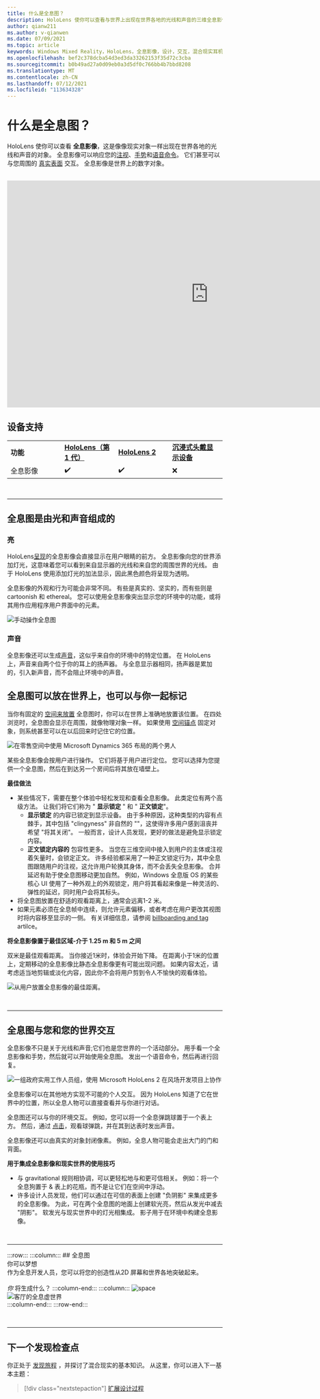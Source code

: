 ```yaml
---
title: 什么是全息图？
description: HoloLens 使你可以查看与世界上出现在世界各地的光线和声音的三维全息影像，并与之交互。
author: qianw211
ms.author: v-qianwen
ms.date: 07/09/2021
ms.topic: article
keywords: Windows Mixed Reality，HoloLens，全息影像，设计，交互，混合现实耳机，Windows Mixed reality 耳机，增加的现实情况
ms.openlocfilehash: bef2c378dcba54d3ed3da33262153f35d72c3cba
ms.sourcegitcommit: b0b49ad27a0d09eb0a3d5df0c766bb4b7bbd8208
ms.translationtype: MT
ms.contentlocale: zh-CN
ms.lasthandoff: 07/12/2021
ms.locfileid: "113634328"
---
```

# <a name="what-is-a-hologram"></a>什么是全息图？

HoloLens 使你可以查看 **全息影像**，这是像像现实对象一样出现在世界各地的光线和声音的对象。 全息影像可以响应您的[注视](../design/gaze-and-commit.md)、[手势](../design/gaze-and-commit.md#composite-gestures)和[语音命令](../design/voice-input.md)。 它们甚至可以与您周围的 [真实表面](../design/spatial-mapping.md) 交互。 全息影像是世界上的数字对象。

<br>

<iframe width="940" height="530" src="https://www.youtube.com/embed/MVXH5V8MVQo" frameborder="0" allow="accelerometer; autoplay; encrypted-media; gyroscope; picture-in-picture" allowfullscreen></iframe>

<br>

## <a name="device-support"></a>设备支持

<table>
    <colgroup>
    <col width="25%" />
    <col width="25%" />
    <col width="25%" />
    <col width="25%" />
    </colgroup>
    <tr>
        <td><strong>功能</strong></td>
        <td><a href="/hololens/hololens1-hardware"><strong>HoloLens（第 1 代）</strong></a></td>
        <td><a href="/hololens/hololens2-hardware"><strong>HoloLens 2</strong></td>
        <td><a href="../discover/immersive-headset-hardware-details.md"><strong>沉浸式头戴显示设备</strong></a></td>
    </tr>
     <tr>
        <td>全息影像</td>
        <td>✔️</td>
        <td>✔️</td>
        <td>❌</td>
    </tr>
</table>

<br>

---

## <a name="a-hologram-is-made-of-light-and-sound"></a>全息图是由光和声音组成的

### <a name="light"></a>亮

HoloLens[呈现](../develop/platform-capabilities-and-apis/rendering.md)的全息影像会直接显示在用户眼睛的前方。 全息影像向您的世界添加灯光，这意味着您可以看到来自显示器的光线和来自您的周围世界的光线。 由于 HoloLens 使用添加灯光的加法显示，因此黑色颜色将呈现为透明。 

全息影像的外观和行为可能会非常不同。 有些是真实的、坚实的，而有些则是 cartoonish 和 ethereal。 您可以使用全息影像突出显示您的环境中的功能，或将其用作应用程序用户界面中的元素。

![手动操作全息图](images/hologram-hands-940px.jpg)

### <a name="sound"></a>声音

全息影像还可以生成[声音](../design/spatial-sound.md)，这似乎来自你的环境中的特定位置。 在 HoloLens 上，声音来自两个位于你的耳上的扬声器。 与全息显示器相同，扬声器是累加的，引入新声音，而不会阻止环境中的声音。

## <a name="a-hologram-can-be-placed-in-the-world-or-tag-along-with-you"></a>全息图可以放在世界上，也可以与你一起标记

当你有固定的 [空间来放置](../design/coordinate-systems.md) 全息图时，你可以在世界上准确地放置该位置。 在四处浏览时，全息图会显示在周围，就像物理对象一样。 如果使用 [空间锚点](../design/coordinate-systems.md#spatial-anchors) 固定对象，则系统甚至可以在以后回来时记住它的位置。

![在零售空间中使用 Microsoft Dynamics 365 布局的两个男人](images/HLS19_retailLayoutHologram_001-940px.jpg)

某些全息影像会按用户进行操作。 它们将基于用户进行定位。 您可以选择为您提供一个全息图，然后在到达另一个房间后将其放在墙壁上。

**最佳做法**

* 某些情况下，需要在整个体验中轻松发现和查看全息影像。 此类定位有两个高级方法。 让我们将它们称为 " **显示锁定** " 和 " **正文锁定**"。
   * **显示锁定** 的内容已锁定到显示设备。 由于多种原因，这种类型的内容有点棘手，其中包括 "clingyness" 非自然的 ""，这使得许多用户感到沮丧并希望 "将其关闭"。 一般而言，设计人员发现，更好的做法是避免显示锁定内容。
   * **正文锁定内容的** 包容性更多。 当您在三维空间中接入到用户的主体或注视着矢量时，会锁定正文。 许多经验都采用了一种正文锁定行为，其中全息图跟随用户的注视，这允许用户轮换其身体，而不会丢失全息影像。 合并延迟有助于使全息图移动更加自然。 例如，Windows 全息版 OS 的某些核心 UI 使用了一种外观上的外观锁定，用户将其看起来像是一种灵活的、弹性的延迟，同时用户会将其标头。
* 将全息图放置在舒适的观看距离上，通常会远离1-2 米。
* 如果元素必须在全息帧中连续，则允许元素偏移，或者考虑在用户更改其视图时将内容移至显示的一侧。 有关详细信息，请参阅 [billboarding and tag](../design/billboarding-and-tag-along.md) artilce。

**将全息影像置于最佳区域-介于 1.25 m 和 5 m 之间**

双米是最佳观看距离。 当你接近1米时，体验会开始下降。 在距离小于1米的位置上，定期移动的全息影像比静态全息影像更有可能出现问题。 如果内容太近，请考虑适当地剪辑或淡化内容，因此你不会将用户剪到令人不愉快的观看体验。

![从用户放置全息影像的最佳距离。](images/distanceguiderendering-950px.png)

<br>

---

## <a name="a-hologram-interacts-with-you-and-your-world"></a>全息图与您和您的世界交互

全息影像不只是关于光线和声音;它们也是您世界的一个活动部分。 用手看一个全息影像和手势，然后就可以开始使用全息图。 发出一个语音命令，然后再进行回复。

![一组政府实用工作人员组，使用 Microsoft HoloLens 2 在风场开发项目上协作](images/HLS19_governmentUtilitiesHologram_001-940px.jpg)

全息影像可以在其他地方实现不可能的个人交互。 因为 HoloLens 知道了它在世界中的位置，所以全息人物可以直接查看并与你进行对话。

全息图还可以与你的环境交互。 例如，您可以将一个全息弹跳球置于一个表上方。 然后，通过 [点击](../design/gaze-and-commit.md#composite-gestures)，观看球弹跳，并在其到达表时发出声音。

全息影像还可以由真实的对象封闭像素。 例如，全息人物可能会走出大门的门和背面。

**用于集成全息影像和现实世界的使用技巧**

* 与 gravitational 规则相协调，可以更轻松地与和更可信相关。 例如：将一个全息狗置于 & 表上的花瓶，而不是让它们在空间中浮动。
* 许多设计人员发现，他们可以通过在可信的表面上创建 "负阴影" 来集成更多的全息影像。 为此，可在两个全息图的地面上创建软光亮，然后从发光中减去 "阴影"。 软发光与现实世界中的灯光相集成。 影子用于在环境中构建全息影像。

<br>

---

:::row:::
    :::column:::
        ## <a name="a-hologram-is-what-bryou-can-dream-upbr"></a>全息图 <br>你可以梦想<br>
        作为全息开发人员，您可以将您的创造性从2D 屏幕和世界各地突破起来。<br><br>
        *你* 将生成什么？
    :::column-end:::
        :::column:::
        ![space](images/spacer-20x582.png)<br>
       ![客厅的全息虚世界](images/designoverview.jpg)<br>
    :::column-end:::
:::row-end:::

<br>

---

## <a name="next-discovery-checkpoint"></a>下一个发现检查点

你正处于 [发现旅程](get-started-with-mr.md) ，并探讨了混合现实的基本知识。 从这里，你可以进入下一基本主题： 

> [!div class="nextstepaction"]
> [扩展设计过程](case-study-expanding-the-design-process-for-mixed-reality.md)